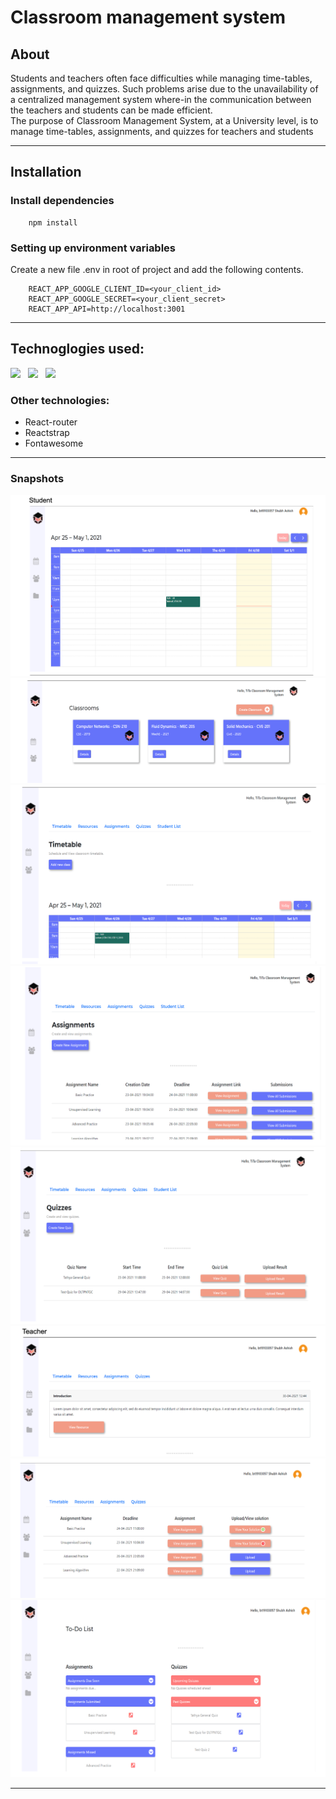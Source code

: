 # Classroom management system

## About

Students and teachers often face difficulties while managing time-tables, assignments, and quizzes. Such problems arise due to the unavailability of a centralized management system where-in the communication between the teachers and students can be made efficient. <br>
The purpose of Classroom Management System, at a University level, is to manage time-tables, assignments, and quizzes for teachers and students

<hr>

## Installation


### Install dependencies

```
    npm install
```

### Setting up environment variables

Create a new file .env in root of project and add the following contents.

```
    REACT_APP_GOOGLE_CLIENT_ID=<your_client_id>
    REACT_APP_GOOGLE_SECRET=<your_client_secret>
    REACT_APP_API=http://localhost:3001
```

<hr>

## Technoglogies used:

<img src="https://img.icons8.com/plasticine/48/000000/react.png"/> &nbsp; <img src="https://img.icons8.com/color/48/000000/redux.png"/> &nbsp; <img src="https://img.icons8.com/color/48/000000/bootstrap.png"/>

### Other technologies:

-  React-router
-  Reactstrap
-  Fontawesome
<hr>

### Snapshots

  <img src='./media/Screenshot 2022-12-20 at 12.43.46 PM.png' alt='Getting the Data' />
  <img src='./media/Screenshot 2022-12-20 at 12.44.06 PM.png' alt='Getting the Data' />
  <img src='./media/Screenshot 2022-12-20 at 12.44.18 PM.png' alt='Getting the Data' />
  <img src='./media/Screenshot 2022-12-20 at 12.44.38 PM.png' alt='Getting the Data' />
  <img src='./media/Screenshot 2022-12-20 at 12.44.50 PM.png' alt='Getting the Data' />
  <img src='./media/Screenshot 2022-12-20 at 12.44.57 PM.png' alt='Getting the Data' />
  <img src='./media/Screenshot 2022-12-20 at 12.45.06 PM.png' alt='Getting the Data' />
  <img src='./media/Screenshot 2022-12-20 at 12.45.16 PM.png' alt='Getting the Data' />

<hr>
